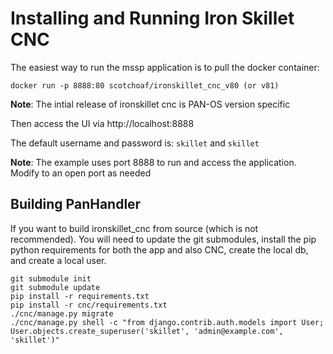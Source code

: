 # Installing and Running Iron Skillet CNC


The easiest way to run the mssp application is to pull the docker container:

    docker run -p 8888:80 scotchoaf/ironskillet_cnc_v80 (or v81)

**Note**: The intial release of ironskillet cnc is PAN-OS version specific

Then access the UI via http://localhost:8888

The default username and password is: `skillet` and `skillet`

**Note**: The example uses port 8888 to run and access the application. Modify to an open port as needed


Building PanHandler
-------------------

If you want to build ironskillet_cnc from source (which is not recommended). You will need to update the git submodules,
install the pip python requirements for both the app and also CNC, create the local db, and create a local user.


    git submodule init
    git submodule update
    pip install -r requirements.txt
    pip install -r cnc/requirements.txt
    ./cnc/manage.py migrate
    ./cnc/manage.py shell -c "from django.contrib.auth.models import User; User.objects.create_superuser('skillet', 'admin@example.com', 'skillet')"